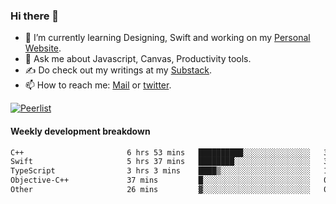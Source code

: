 ### Hi there 👋

- 🌱 I’m currently learning Designing, Swift and working on my [Personal Website](https://kvaishak.com/).
- 💬 Ask me about Javascript, Canvas,  Productivity tools. 
- :writing_hand: Do check out my writings at my [Substack](https://kvaishak.substack.com/).
- 📫 How to reach me: [Mail](mailto:vaishak.kaippanchery@gmail.com) or [twitter](https://twitter.com/kvaishack).

[![Peerlist](https://github-readme-badge.peerlist.io/api/vaishak)](https://peerlist.io/vaishak)

#### Weekly development breakdown

<!--START_SECTION:waka-->

```txt
C++                       6 hrs 53 mins   ██████████░░░░░░░░░░░░░░░   39.59 %
Swift                     5 hrs 37 mins   ████████░░░░░░░░░░░░░░░░░   32.32 %
TypeScript                3 hrs 3 mins    ████▒░░░░░░░░░░░░░░░░░░░░   17.58 %
Objective-C++             37 mins         █░░░░░░░░░░░░░░░░░░░░░░░░   03.58 %
Other                     26 mins         ▓░░░░░░░░░░░░░░░░░░░░░░░░   02.58 %
```

<!--END_SECTION:waka-->
